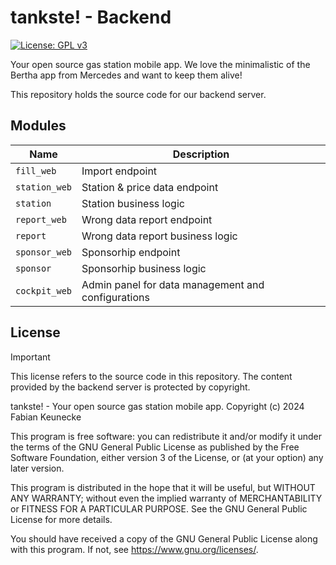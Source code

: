 tankste! - Backend
==================

[![License: GPL v3](https://img.shields.io/badge/License-GPLv3-blue.svg)](https://www.gnu.org/licenses/gpl-3.0)

Your open source gas station mobile app. We love the minimalistic of the Bertha app from Mercedes
and want to keep them alive! 

This repository holds the source code for our backend server.

## Modules ##

| Name          | Description                                        |
| ------------- | -------------------------------------------------- |
| `fill_web`    | Import endpoint                                    |
| `station_web` | Station & price data endpoint                      |
| `station`     | Station business logic                             |
| `report_web`  | Wrong data report endpoint                         |
| `report`      | Wrong data report business logic                   |
| `sponsor_web` | Sponsorhip endpoint                                |
| `sponsor`     | Sponsorhip business logic                          |
| `cockpit_web` | Admin panel for data management and configurations |

## License ##

> [!IMPORTANT]
> This license refers to the source code in this repository. The content provided by the backend server is protected by copyright.

tankste! - Your open source gas station mobile app.
Copyright (c) 2024 Fabian Keunecke

This program is free software: you can redistribute it and/or modify
it under the terms of the GNU General Public License as published by
the Free Software Foundation, either version 3 of the License, or
(at your option) any later version.

This program is distributed in the hope that it will be useful,
but WITHOUT ANY WARRANTY; without even the implied warranty of
MERCHANTABILITY or FITNESS FOR A PARTICULAR PURPOSE. See the
GNU General Public License for more details.

You should have received a copy of the GNU General Public License
along with this program. If not, see <https://www.gnu.org/licenses/>.
